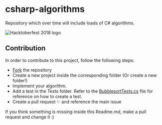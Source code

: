 # csharp-algorithms
Repository which over time will include loads of C# algorithms.

![Hacktoberfest 2018 logo](https://i.imgur.com/TRdON5V.png)

## Contribution

In order to contribute to this project, follow the following steps:

- [Fork](https://help.github.com/articles/fork-a-repo/) the repository
- Create a new project inside the corresponding folder (Or create a new folder!)
- Implement your algorithm.
- Add a test in the Tests folder. Refer to the [BubblesortTests.cs](https://github.com/bashbers/csharp-algorithms/blob/master/Tests/BubblesortTests.cs) file for reference on how to create a test.
- Create a pull request :sparkles: and reference the main issue

If you think something is missing inside this Readme.md, make a pull request and change it :)
